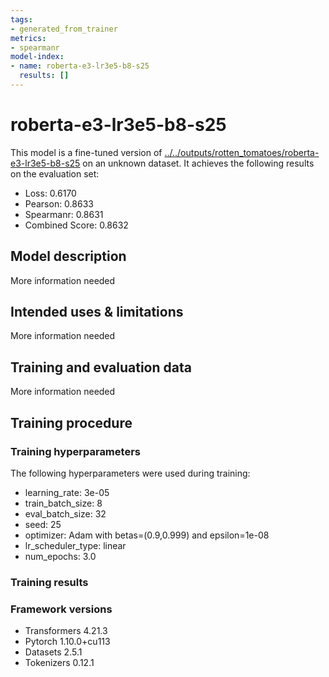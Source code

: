 ```yaml
---
tags:
- generated_from_trainer
metrics:
- spearmanr
model-index:
- name: roberta-e3-lr3e5-b8-s25
  results: []
---
```


<!-- This model card has been generated automatically according to the information the Trainer had access to. You
should probably proofread and complete it, then remove this comment. -->

# roberta-e3-lr3e5-b8-s25

This model is a fine-tuned version of [../../outputs/rotten_tomatoes/roberta-e3-lr3e5-b8-s25](https://huggingface.co/../../outputs/rotten_tomatoes/roberta-e3-lr3e5-b8-s25) on an unknown dataset.
It achieves the following results on the evaluation set:
- Loss: 0.6170
- Pearson: 0.8633
- Spearmanr: 0.8631
- Combined Score: 0.8632

## Model description

More information needed

## Intended uses & limitations

More information needed

## Training and evaluation data

More information needed

## Training procedure

### Training hyperparameters

The following hyperparameters were used during training:
- learning_rate: 3e-05
- train_batch_size: 8
- eval_batch_size: 32
- seed: 25
- optimizer: Adam with betas=(0.9,0.999) and epsilon=1e-08
- lr_scheduler_type: linear
- num_epochs: 3.0

### Training results



### Framework versions

- Transformers 4.21.3
- Pytorch 1.10.0+cu113
- Datasets 2.5.1
- Tokenizers 0.12.1
